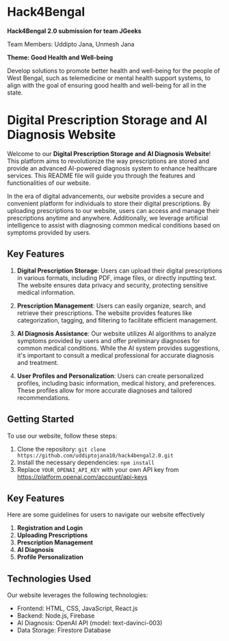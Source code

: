 # Hack4Bengal

**Hack4Bengal 2.0 submission for team JGeeks**

Team Members: Uddipto Jana, Unmesh Jana

**Theme: Good Health and Well-being**

Develop solutions to promote better health and well-being for the people of West Bengal, such as telemedicine or mental health support systems, to align with the goal of ensuring good health and well-being for all in the state.

# Digital Prescription Storage and AI Diagnosis Website

Welcome to our **Digital Prescription Storage and AI Diagnosis Website**! This platform aims to revolutionize the way prescriptions are stored and provide an advanced AI-powered diagnosis system to enhance healthcare services. This README file will guide you through the features and functionalities of our website.

In the era of digital advancements, our website provides a secure and convenient platform for individuals to store their digital prescriptions. By uploading prescriptions to our website, users can access and manage their prescriptions anytime and anywhere. Additionally, we leverage artificial intelligence to assist with diagnosing common medical conditions based on symptoms provided by users.

## Key Features
1. **Digital Prescription Storage**: Users can upload their digital prescriptions in various formats, including PDF, image files, or directly inputting text. The website ensures data privacy and security, protecting sensitive medical information.

2. **Prescription Management**: Users can easily organize, search, and retrieve their prescriptions. The website provides features like categorization, tagging, and filtering to facilitate efficient management.

3. **AI Diagnosis Assistance**: Our website utilizes AI algorithms to analyze symptoms provided by users and offer preliminary diagnoses for common medical conditions. While the AI system provides suggestions, it's important to consult a medical professional for accurate diagnosis and treatment.

4. **User Profiles and Personalization**: Users can create personalized profiles, including basic information, medical history, and preferences. These profiles allow for more accurate diagnoses and tailored recommendations.

## Getting Started
To use our website, follow these steps:

1. Clone the repository: `git clone https://github.com/uddiptojana10/hack4bengal2.0.git`
2. Install the necessary dependencies:
   `npm install`
3. Replace `YOUR_OPENAI_API_KEY` with your own API key from https://platform.openai.com/account/api-keys


## Key Features
Here are some guidelines for users to navigate our website effectively
1. **Registration and Login**
2. **Uploading Prescriptions**
3. **Prescription Management**
4. **AI Diagnosis**
5. **Profile Personalization**

## Technologies Used
Our website leverages the following technologies:

- Frontend: HTML, CSS, JavaScript, React.js
- Backend: Node.js, Firebase
- AI Diagnosis: OpenAI API (model: text-davinci-003) 
- Data Storage: Firestore Database
